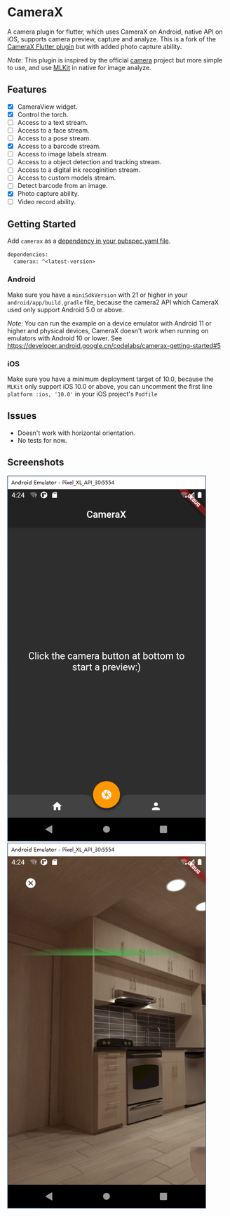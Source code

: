 # CameraX

A camera plugin for flutter, which uses CameraX on Android, native API on iOS, supports camera preview, capture and analyze.
This is a fork of the [CameraX Flutter plugin](https://github.com/yanshouwang/camerax) but with added photo capture ability.

*Note*: This plugin is inspired by the official [camera](https://pub.dev/packages/camera) project but more simple to use, and use [MLKit](https://developers.google.cn/ml-kit) in native for image analyze.

## Features

- [x] CameraView widget.
- [x] Control the torch.
- [ ] Access to a text stream.
- [ ] Access to a face stream.
- [ ] Access to a pose stream.
- [x] Access to a barcode stream.
- [ ] Access to image labels stream.
- [ ] Access to a object detection and tracking stream.
- [ ] Access to a digital ink recoginition stream.
- [ ] Access to custom models stream.
- [ ] Detect barcode from an image.
- [x] Photo capture ability.
- [ ] Video record ability.

## Getting Started

Add `camerax` as a [dependency in your pubspec.yaml file](https://flutter.dev/using-packages/).

```
dependencies:
  camerax: ^<latest-version>
```

### Android

Make sure you have a `miniSdkVersion` with 21 or higher in your `android/app/build.gradle` file, because the camera2 API which CameraX used only support Android 5.0 or above.

*Note*: You can run the example on a device emulator with Android 11 or higher and physical devices, CameraX doesn't work when running on emulators with Android 10 or lower. See https://developer.android.google.cn/codelabs/camerax-getting-started#5

### iOS

Make sure you have a minimum deployment target of 10.0, because the `MLKit` only support iOS 10.0 or above, you can uncomment the first line `platform :ios, '10.0'` in your iOS project's `Podfile`

## Issues

- Doesn't work with horizontal orientation.
- No tests for now.

## Screenshots

![Home](https://github.com/yanshouwang/docs/blob/master/camerax/home.png?raw=true)
![Camera](https://github.com/yanshouwang/docs/blob/master/camerax/camera.png?raw=true)

